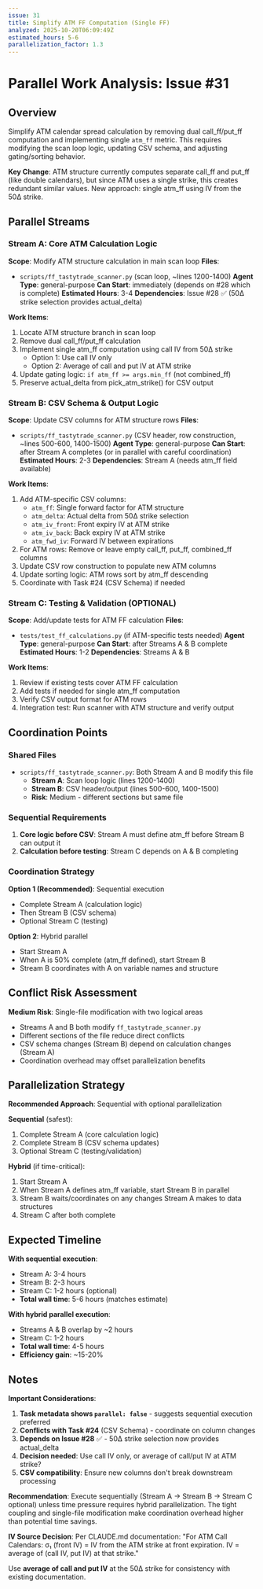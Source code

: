 ```yaml
---
issue: 31
title: Simplify ATM FF Computation (Single FF)
analyzed: 2025-10-20T06:09:49Z
estimated_hours: 5-6
parallelization_factor: 1.3
---
```


# Parallel Work Analysis: Issue #31

## Overview

Simplify ATM calendar spread calculation by removing dual call_ff/put_ff computation and implementing single `atm_ff` metric. This requires modifying the scan loop logic, updating CSV schema, and adjusting gating/sorting behavior.

**Key Change**: ATM structure currently computes separate call_ff and put_ff (like double calendars), but since ATM uses a single strike, this creates redundant similar values. New approach: single atm_ff using IV from the 50Δ strike.

## Parallel Streams

### Stream A: Core ATM Calculation Logic
**Scope**: Modify ATM structure calculation in main scan loop
**Files**:
- `scripts/ff_tastytrade_scanner.py` (scan loop, ~lines 1200-1400)
**Agent Type**: general-purpose
**Can Start**: immediately (depends on #28 which is complete)
**Estimated Hours**: 3-4
**Dependencies**: Issue #28 ✅ (50Δ strike selection provides actual_delta)

**Work Items**:
1. Locate ATM structure branch in scan loop
2. Remove dual call_ff/put_ff calculation
3. Implement single atm_ff computation using call IV from 50Δ strike
   - Option 1: Use call IV only
   - Option 2: Average of call and put IV at ATM strike
4. Update gating logic: `if atm_ff >= args.min_ff` (not combined_ff)
5. Preserve actual_delta from pick_atm_strike() for CSV output

### Stream B: CSV Schema & Output Logic
**Scope**: Update CSV columns for ATM structure rows
**Files**:
- `scripts/ff_tastytrade_scanner.py` (CSV header, row construction, ~lines 500-600, 1400-1500)
**Agent Type**: general-purpose
**Can Start**: after Stream A completes (or in parallel with careful coordination)
**Estimated Hours**: 2-3
**Dependencies**: Stream A (needs atm_ff field available)

**Work Items**:
1. Add ATM-specific CSV columns:
   - `atm_ff`: Single forward factor for ATM structure
   - `atm_delta`: Actual delta from 50Δ strike selection
   - `atm_iv_front`: Front expiry IV at ATM strike
   - `atm_iv_back`: Back expiry IV at ATM strike
   - `atm_fwd_iv`: Forward IV between expirations
2. For ATM rows: Remove or leave empty call_ff, put_ff, combined_ff columns
3. Update CSV row construction to populate new ATM columns
4. Update sorting logic: ATM rows sort by atm_ff descending
5. Coordinate with Task #24 (CSV Schema) if needed

### Stream C: Testing & Validation (OPTIONAL)
**Scope**: Add/update tests for ATM FF calculation
**Files**:
- `tests/test_ff_calculations.py` (if ATM-specific tests needed)
**Agent Type**: general-purpose
**Can Start**: after Streams A & B complete
**Estimated Hours**: 1-2
**Dependencies**: Streams A & B

**Work Items**:
1. Review if existing tests cover ATM FF calculation
2. Add tests if needed for single atm_ff computation
3. Verify CSV output format for ATM rows
4. Integration test: Run scanner with ATM structure and verify output

## Coordination Points

### Shared Files
- `scripts/ff_tastytrade_scanner.py`: Both Stream A and B modify this file
  - **Stream A**: Scan loop logic (lines 1200-1400)
  - **Stream B**: CSV header/output (lines 500-600, 1400-1500)
  - **Risk**: Medium - different sections but same file

### Sequential Requirements
1. **Core logic before CSV**: Stream A must define atm_ff before Stream B can output it
2. **Calculation before testing**: Stream C depends on A & B completing

### Coordination Strategy
**Option 1 (Recommended)**: Sequential execution
- Complete Stream A (calculation logic)
- Then Stream B (CSV schema)
- Optional Stream C (testing)

**Option 2**: Hybrid parallel
- Start Stream A
- When A is 50% complete (atm_ff defined), start Stream B
- Stream B coordinates with A on variable names and structure

## Conflict Risk Assessment

**Medium Risk**: Single-file modification with two logical areas
- Streams A and B both modify `ff_tastytrade_scanner.py`
- Different sections of the file reduce direct conflicts
- CSV schema changes (Stream B) depend on calculation changes (Stream A)
- Coordination overhead may offset parallelization benefits

## Parallelization Strategy

**Recommended Approach**: Sequential with optional parallelization

**Sequential** (safest):
1. Complete Stream A (core calculation logic)
2. Complete Stream B (CSV schema updates)
3. Optional Stream C (testing/validation)

**Hybrid** (if time-critical):
1. Start Stream A
2. When Stream A defines atm_ff variable, start Stream B in parallel
3. Stream B waits/coordinates on any changes Stream A makes to data structures
4. Stream C after both complete

## Expected Timeline

**With sequential execution**:
- Stream A: 3-4 hours
- Stream B: 2-3 hours
- Stream C: 1-2 hours (optional)
- **Total wall time**: 5-6 hours (matches estimate)

**With hybrid parallel execution**:
- Streams A & B overlap by ~2 hours
- Stream C: 1-2 hours
- **Total wall time**: 4-5 hours
- **Efficiency gain**: ~15-20%

## Notes

**Important Considerations**:
1. **Task metadata shows `parallel: false`** - suggests sequential execution preferred
2. **Conflicts with Task #24** (CSV Schema) - coordinate on column changes
3. **Depends on Issue #28** ✅ - 50Δ strike selection now provides actual_delta
4. **Decision needed**: Use call IV only, or average of call/put IV at ATM strike?
5. **CSV compatibility**: Ensure new columns don't break downstream processing

**Recommendation**:
Execute sequentially (Stream A → Stream B → Stream C optional) unless time pressure requires hybrid parallelization. The tight coupling and single-file modification make coordination overhead higher than potential time savings.

**IV Source Decision**:
Per CLAUDE.md documentation: "For ATM Call Calendars: σ₁ (front IV) = IV from the ATM strike at front expiration. IV = average of (call IV, put IV) at that strike."

Use **average of call and put IV** at the 50Δ strike for consistency with existing documentation.
